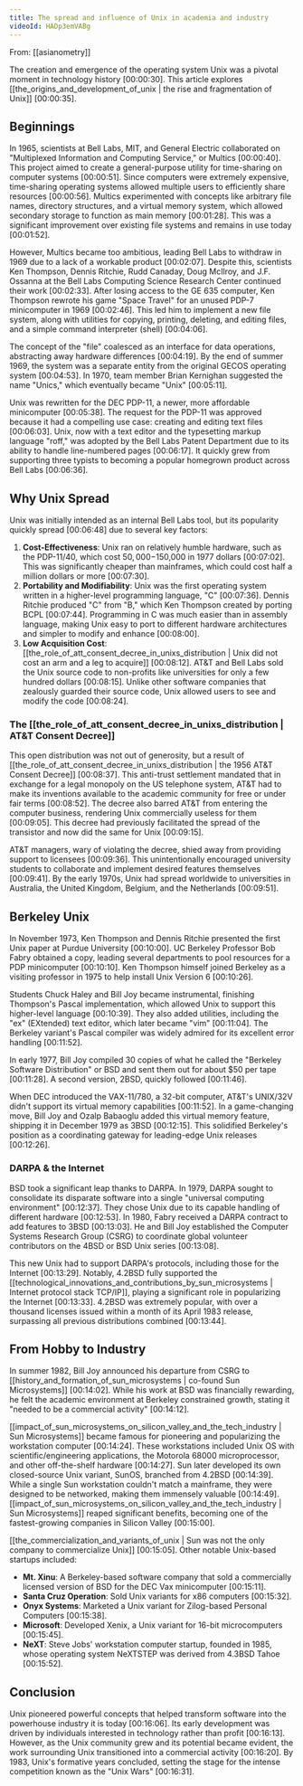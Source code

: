 ```yaml
---
title: The spread and influence of Unix in academia and industry
videoId: HADp3emVABg
---
```


From: [[asianometry]] <br/> 

The creation and emergence of the operating system Unix was a pivotal moment in technology history <a class="yt-timestamp" data-t="00:00:30">[00:00:30]</a>. This article explores [[the_origins_and_development_of_unix | the rise and fragmentation of Unix]] <a class="yt-timestamp" data-t="00:00:35">[00:00:35]</a>.

## Beginnings

In 1965, scientists at Bell Labs, MIT, and General Electric collaborated on "Multiplexed Information and Computing Service," or Multics <a class="yt-timestamp" data-t="00:00:40">[00:00:40]</a>. This project aimed to create a general-purpose utility for time-sharing on computer systems <a class="yt-timestamp" data-t="00:00:51">[00:00:51]</a>. Since computers were extremely expensive, time-sharing operating systems allowed multiple users to efficiently share resources <a class="yt-timestamp" data-t="00:00:56">[00:00:56]</a>. Multics experimented with concepts like arbitrary file names, directory structures, and a virtual memory system, which allowed secondary storage to function as main memory <a class="yt-timestamp" data-t="00:01:28">[00:01:28]</a>. This was a significant improvement over existing file systems and remains in use today <a class="yt-timestamp" data-t="00:01:52">[00:01:52]</a>.

However, Multics became too ambitious, leading Bell Labs to withdraw in 1969 due to a lack of a workable product <a class="yt-timestamp" data-t="00:02:07">[00:02:07]</a>. Despite this, scientists Ken Thompson, Dennis Ritchie, Rudd Canaday, Doug McIlroy, and J.F. Ossanna at the Bell Labs Computing Science Research Center continued their work <a class="yt-timestamp" data-t="00:02:33">[00:02:33]</a>. After losing access to the GE 635 computer, Ken Thompson rewrote his game "Space Travel" for an unused PDP-7 minicomputer in 1969 <a class="yt-timestamp" data-t="00:02:46">[00:02:46]</a>. This led him to implement a new file system, along with utilities for copying, printing, deleting, and editing files, and a simple command interpreter (shell) <a class="yt-timestamp" data-t="00:04:06">[00:04:06]</a>.

The concept of the "file" coalesced as an interface for data operations, abstracting away hardware differences <a class="yt-timestamp" data-t="00:04:19">[00:04:19]</a>. By the end of summer 1969, the system was a separate entity from the original GECOS operating system <a class="yt-timestamp" data-t="00:04:53">[00:04:53]</a>. In 1970, team member Brian Kernighan suggested the name "Unics," which eventually became "Unix" <a class="yt-timestamp" data-t="00:05:11">[00:05:11]</a>.

Unix was rewritten for the DEC PDP-11, a newer, more affordable minicomputer <a class="yt-timestamp" data-t="00:05:38">[00:05:38]</a>. The request for the PDP-11 was approved because it had a compelling use case: creating and editing text files <a class="yt-timestamp" data-t="00:06:03">[00:06:03]</a>. Unix, now with a text editor and the typesetting markup language "roff," was adopted by the Bell Labs Patent Department due to its ability to handle line-numbered pages <a class="yt-timestamp" data-t="00:06:17">[00:06:17]</a>. It quickly grew from supporting three typists to becoming a popular homegrown product across Bell Labs <a class="yt-timestamp" data-t="00:06:36">[00:06:36]</a>.

## Why Unix Spread

Unix was initially intended as an internal Bell Labs tool, but its popularity quickly spread <a class="yt-timestamp" data-t="00:06:48">[00:06:48]</a> due to several key factors:

1.  **Cost-Effectiveness**: Unix ran on relatively humble hardware, such as the PDP-11/40, which cost $50,000-$150,000 in 1977 dollars <a class="yt-timestamp" data-t="00:07:02">[00:07:02]</a>. This was significantly cheaper than mainframes, which could cost half a million dollars or more <a class="yt-timestamp" data-t="00:07:30">[00:07:30]</a>.
2.  **Portability and Modifiability**: Unix was the first operating system written in a higher-level programming language, "C" <a class="yt-timestamp" data-t="00:07:36">[00:07:36]</a>. Dennis Ritchie produced "C" from "B," which Ken Thompson created by porting BCPL <a class="yt-timestamp" data-t="00:07:44">[00:07:44]</a>. Programming in C was much easier than in assembly language, making Unix easy to port to different hardware architectures and simpler to modify and enhance <a class="yt-timestamp" data-t="00:08:00">[00:08:00]</a>.
3.  **Low Acquisition Cost**: [[the_role_of_att_consent_decree_in_unixs_distribution | Unix did not cost an arm and a leg to acquire]] <a class="yt-timestamp" data-t="00:08:12">[00:08:12]</a>. AT&T and Bell Labs sold the Unix source code to non-profits like universities for only a few hundred dollars <a class="yt-timestamp" data-t="00:08:15">[00:08:15]</a>. Unlike other software companies that zealously guarded their source code, Unix allowed users to see and modify the code <a class="yt-timestamp" data-t="00:08:24">[00:08:24]</a>.

### The [[the_role_of_att_consent_decree_in_unixs_distribution | AT&T Consent Decree]]

This open distribution was not out of generosity, but a result of [[the_role_of_att_consent_decree_in_unixs_distribution | the 1956 AT&T Consent Decree]] <a class="yt-timestamp" data-t="00:08:37">[00:08:37]</a>. This anti-trust settlement mandated that in exchange for a legal monopoly on the US telephone system, AT&T had to make its inventions available to the academic community for free or under fair terms <a class="yt-timestamp" data-t="00:08:52">[00:08:52]</a>. The decree also barred AT&T from entering the computer business, rendering Unix commercially useless for them <a class="yt-timestamp" data-t="00:09:05">[00:09:05]</a>. This decree had previously facilitated the spread of the transistor and now did the same for Unix <a class="yt-timestamp" data-t="00:09:15">[00:09:15]</a>.

AT&T managers, wary of violating the decree, shied away from providing support to licensees <a class="yt-timestamp" data-t="00:09:36">[00:09:36]</a>. This unintentionally encouraged university students to collaborate and implement desired features themselves <a class="yt-timestamp" data-t="00:09:41">[00:09:41]</a>. By the early 1970s, Unix had spread worldwide to universities in Australia, the United Kingdom, Belgium, and the Netherlands <a class="yt-timestamp" data-t="00:09:51">[00:09:51]</a>.

## Berkeley Unix

In November 1973, Ken Thompson and Dennis Ritchie presented the first Unix paper at Purdue University <a class="yt-timestamp" data-t="00:10:00">[00:10:00]</a>. UC Berkeley Professor Bob Fabry obtained a copy, leading several departments to pool resources for a PDP minicomputer <a class="yt-timestamp" data-t="00:10:10">[00:10:10]</a>. Ken Thompson himself joined Berkeley as a visiting professor in 1975 to help install Unix Version 6 <a class="yt-timestamp" data-t="00:10:26">[00:10:26]</a>.

Students Chuck Haley and Bill Joy became instrumental, finishing Thompson's Pascal implementation, which allowed Unix to support this higher-level language <a class="yt-timestamp" data-t="00:10:39">[00:10:39]</a>. They also added utilities, including the "ex" (EXtended) text editor, which later became "vim" <a class="yt-timestamp" data-t="00:11:04">[00:11:04]</a>. The Berkeley variant's Pascal compiler was widely admired for its excellent error handling <a class="yt-timestamp" data-t="00:11:52">[00:11:52]</a>.

In early 1977, Bill Joy compiled 30 copies of what he called the "Berkeley Software Distribution" or BSD and sent them out for about $50 per tape <a class="yt-timestamp" data-t="00:11:28">[00:11:28]</a>. A second version, 2BSD, quickly followed <a class="yt-timestamp" data-t="00:11:46">[00:11:46]</a>.

When DEC introduced the VAX-11/780, a 32-bit computer, AT&T's UNIX/32V didn't support its virtual memory capabilities <a class="yt-timestamp" data-t="00:11:52">[00:11:52]</a>. In a game-changing move, Bill Joy and Ozalp Babaoglu added this virtual memory feature, shipping it in December 1979 as 3BSD <a class="yt-timestamp" data-t="00:12:15">[00:12:15]</a>. This solidified Berkeley's position as a coordinating gateway for leading-edge Unix releases <a class="yt-timestamp" data-t="00:12:26">[00:12:26]</a>.

### DARPA & the Internet

BSD took a significant leap thanks to DARPA. In 1979, DARPA sought to consolidate its disparate software into a single "universal computing environment" <a class="yt-timestamp" data-t="00:12:37">[00:12:37]</a>. They chose Unix due to its capable handling of different hardware <a class="yt-timestamp" data-t="00:12:53">[00:12:53]</a>. In 1980, Fabry received a DARPA contract to add features to 3BSD <a class="yt-timestamp" data-t="00:13:03">[00:13:03]</a>. He and Bill Joy established the Computer Systems Research Group (CSRG) to coordinate global volunteer contributors on the 4BSD or BSD Unix series <a class="yt-timestamp" data-t="00:13:08">[00:13:08]</a>.

This new Unix had to support DARPA's protocols, including those for the Internet <a class="yt-timestamp" data-t="00:13:29">[00:13:29]</a>. Notably, 4.2BSD fully supported the [[technological_innovations_and_contributions_by_sun_microsystems | Internet protocol stack TCP/IP]], playing a significant role in popularizing the Internet <a class="yt-timestamp" data-t="00:13:33">[00:13:33]</a>. 4.2BSD was extremely popular, with over a thousand licenses issued within a month of its April 1983 release, surpassing all previous distributions combined <a class="yt-timestamp" data-t="00:13:44">[00:13:44]</a>.

## From Hobby to Industry

In summer 1982, Bill Joy announced his departure from CSRG to [[history_and_formation_of_sun_microsystems | co-found Sun Microsystems]] <a class="yt-timestamp" data-t="00:14:02">[00:14:02]</a>. While his work at BSD was financially rewarding, he felt the academic environment at Berkeley constrained growth, stating it "needed to be a commercial activity" <a class="yt-timestamp" data-t="00:14:12">[00:14:12]</a>.

[[impact_of_sun_microsystems_on_silicon_valley_and_the_tech_industry | Sun Microsystems]] became famous for pioneering and popularizing the workstation computer <a class="yt-timestamp" data-t="00:14:24">[00:14:24]</a>. These workstations included Unix OS with scientific/engineering applications, the Motorola 68000 microprocessor, and other off-the-shelf hardware <a class="yt-timestamp" data-t="00:14:27">[00:14:27]</a>. Sun later developed its own closed-source Unix variant, SunOS, branched from 4.2BSD <a class="yt-timestamp" data-t="00:14:39">[00:14:39]</a>. While a single Sun workstation couldn't match a mainframe, they were designed to be networked, making them immensely valuable <a class="yt-timestamp" data-t="00:14:49">[00:14:49]</a>. [[impact_of_sun_microsystems_on_silicon_valley_and_the_tech_industry | Sun Microsystems]] reaped significant benefits, becoming one of the fastest-growing companies in Silicon Valley <a class="yt-timestamp" data-t="00:15:00">[00:15:00]</a>.

[[the_commercialization_and_variants_of_unix | Sun was not the only company to commercialize Unix]] <a class="yt-timestamp" data-t="00:15:05">[00:15:05]</a>. Other notable Unix-based startups included:
*   **Mt. Xinu**: A Berkeley-based software company that sold a commercially licensed version of BSD for the DEC Vax minicomputer <a class="yt-timestamp" data-t="00:15:11">[00:15:11]</a>.
*   **Santa Cruz Operation**: Sold Unix variants for x86 computers <a class="yt-timestamp" data-t="00:15:32">[00:15:32]</a>.
*   **Onyx Systems**: Marketed a Unix variant for Zilog-based Personal Computers <a class="yt-timestamp" data-t="00:15:38">[00:15:38]</a>.
*   **Microsoft**: Developed Xenix, a Unix variant for 16-bit microcomputers <a class="yt-timestamp" data-t="00:15:45">[00:15:45]</a>.
*   **NeXT**: Steve Jobs' workstation computer startup, founded in 1985, whose operating system NeXTSTEP was derived from 4.3BSD Tahoe <a class="yt-timestamp" data-t="00:15:52">[00:15:52]</a>.

## Conclusion

Unix pioneered powerful concepts that helped transform software into the powerhouse industry it is today <a class="yt-timestamp" data-t="00:16:06">[00:16:06]</a>. Its early development was driven by individuals interested in technology rather than profit <a class="yt-timestamp" data-t="00:16:13">[00:16:13]</a>. However, as the Unix community grew and its potential became evident, the work surrounding Unix transitioned into a commercial activity <a class="yt-timestamp" data-t="00:16:20">[00:16:20]</a>. By 1983, Unix's formative years concluded, setting the stage for the intense competition known as the "Unix Wars" <a class="yt-timestamp" data-t="00:16:31">[00:16:31]</a>.